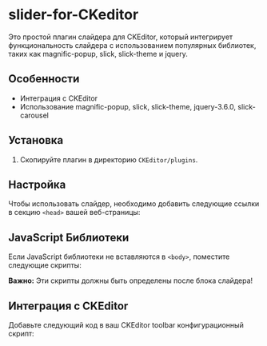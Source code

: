 # slider-for-CKeditor

Это простой плагин слайдера для CKEditor, который интегрирует функциональность слайдера с использованием популярных библиотек, таких как magnific-popup, slick, slick-theme и jquery.

## Особенности
- Интеграция с CKEditor
- Использование magnific-popup, slick, slick-theme, jquery-3.6.0, slick-carousel

## Установка
1. Скопируйте плагин в директорию `CKEditor/plugins`.

## Настройка
Чтобы использовать слайдер, необходимо добавить следующие ссылки в секцию `<head>` вашей веб-страницы:

<link href="https://cdnjs.cloudflare.com/ajax/libs/magnific-popup.js/1.1.0/magnific-popup.min.css" rel="stylesheet" type="text/css" />
<link href="https://cdnjs.cloudflare.com/ajax/libs/slick-carousel/1.8.1/slick.min.css" rel="stylesheet" type="text/css" />
<link href="https://cdnjs.cloudflare.com/ajax/libs/slick-carousel/1.8.1/slick-theme.min.css" rel="stylesheet" type="text/css" />

## JavaScript Библиотеки
Если JavaScript библиотеки не вставляются в `<body>`, поместите следующие скрипты:

<script src="https://code.jquery.com/jquery-3.6.0.min.js"></script>
<script src="https://cdnjs.cloudflare.com/ajax/libs/slick-carousel/1.8.1/slick.min.js"></script>
<script src="https://cdnjs.cloudflare.com/ajax/libs/magnific-popup.js/1.1.0/jquery.magnific-popup.min.js"></script>

**Важно:** Эти скрипты должны быть определены после блока слайдера!

## Интеграция с CKEditor
Добавьте следующий код в ваш CKEditor toolbar конфигурационный скрипт:

<script>
	(function(){
		var config = {
			extraPlugins: 'uploadimage,ofmeslider', // Добавьте сюда ofmeslider
			allowedContent: true,
			toolbar:  [
				// ... остальные элементы тулбара ...
				'/',
				{ name: 'insert', items: [ 'Image', 'Table', 'HorizontalRule', 'Smiley', 'SpecialChar', 'PageBreak', 'Iframe', 'OfmeSlider' ] }, // Добавьте 'OfmeSlider' в нужную группу
				// ... остальные элементы тулбара ...
			],
		};
		// остальная часть скрипта остается без изменений
	})();
</script>


